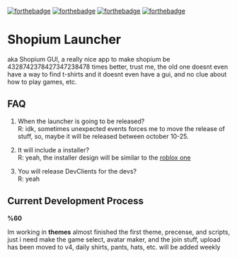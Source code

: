 [![forthebadge](https://forthebadge.com/images/badges/built-with-love.svg)](https://forthebadge.com) [![forthebadge](https://forthebadge.com/images/badges/it-works-why.svg)](https://forthebadge.com) [![forthebadge](https://forthebadge.com/images/badges/makes-people-smile.svg)](https://forthebadge.com) [![forthebadge](https://forthebadge.com/images/badges/winter-is-coming.svg)](https://forthebadge.com)

# Shopium Launcher
aka Shopium GUI, a really nice app to make shopium be 4328742378427347238478 times better, trust me, the old one doesnt even have a way to find t-shirts and it doesnt even have a gui, and no clue about how to play games, etc.

## FAQ

1. When the launcher is going to be released?<br>
R: idk, sometimes unexpected events forces me to move the release of stuff, so, maybe it will be released between october 10-25.

2. It will include a installer? <br>
R: yeah, the installer design will be similar to the [roblox one](https://i.redd.it/yqk4niwbqv5z.png)

3. You will release DevClients for the devs? <br>
R: yeah

## Current Development Process

<strong>%60</strong>

Im working in <strong>themes</strong> almost finished the first theme, precense, and scripts, just i need make the game select, avatar maker, and the join stuff, upload has been moved to v4, daily shirts, pants, hats, etc. will be added weekly
